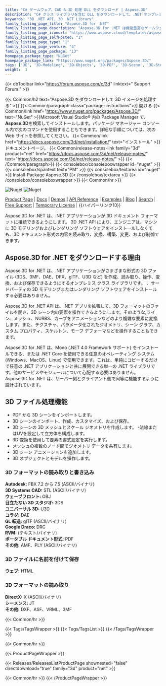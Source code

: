```yaml
---
title: "C# ゲームウェア、CAD & 3D 処理 DLL をダウンロード | Aspose.3D"
description: "C# クラス ライブラリを含む DLL をダウンロードして、.NET オンプレミス API 経由で 3D ファイル (3DS、3MF、DAE、DFX、USD、MA、gITF、U3D)、メッシュ、ジオメトリ、シーン、アニメーションを操作します。"
keywords: "3D .NET API, 3D .NET Library"
family_listing_page_title: "Aspose.3D for .NET"
family_listing_page_description: "Aspose.3D for .NET は機能豊富なゲームウェアおよびコンピューター支援設計 (CAD) API であり、Mono および .NET アプリケーション (ASP.NET、Windows フォーム、Web サービスを含む) が一般的な 3D ドキュメント フォーマットに 3D なしで自動的に接続できるようにします。サーバーにインストールされているモデリングおよびレンダリング ソフトウェア。 Discreet3DS、WavefrontOBJ、Maya (ASCII)、FBX (ASCII、バイナリ)、STL (ASCII、バイナリ)、USDC、USDZ、PDMS RVM、Universal3D、Collada、glTF、GLB、PLY、HTML5、A3DW、DirectX、Google Draco をサポートしています。開発者は Aspose.3D API を使用して、これらの 3D ドキュメント フォーマットの内容を簡単に作成、読み取り、変換、変更、および制御できます。"
family_listing_page_iconurl: "https://www.aspose.cloud/templates/aspose/App_Themes/V3/images/3d/272x272/aspose_3d-for-net-min.png"
family_listing_page_selfHosted: "1"
family_listing_page_type: "1"
family_listing_page_venture: "4"
family_listing_page_package: "13"
homepage_package_type: "NuGet"
homepage_package_link: "https://www.nuget.org/packages/Aspose.3D/"
tags: ['3D', '3D-Modeling', '3D-Objects', '3D-PDF', '3D-Scene', '3D-Studio-Max', '3D-Viewports', '3DS', '3D-to-GLTF2.0', '3D-to-HTML', '3D-to-PDF', '3MF', 'AMF', 'Animation', 'ASE', 'Aspose.3D', 'Aspose.Total', 'AutoCAD', 'Autodesk', 'Collada', 'Conholdate', 'Conholdate.Total', 'Cylinder', 'DAE', 'Darco', 'DirectX', 'DRC', 'DXF', 'FBX', 'Geometry', 'gITF', 'HTML', 'JT', 'Linear-Extrusion', 'Mesh', 'Morph', 'NURBS', 'OBJ', 'PDF', 'PLY', 'PointCloud', 'Polygons', 'Redenring', 'RVM', 'Skeleton', 'STL', 'U3D', 'VRML', 'Wavefront', 'X', 'Maya']
weight:  1
---
```


{{< dbToolbar link="https://forum.aspose.com/c/3d" linktext=" Support Forum " >}}

{{< Common/h2 text="Aspose.3D をダウンロードして 3D イメージを処理する"  >}}
{{< Common/paragraph class="package-instructions">}}
開ける
{{< Common/link href="https://www.nuget.org/packages/Aspose.3D/" text="NuGet"  >}}Microsoft Visual Studio® 内の Package Manager で、 <b>Aspose.3D</b>を検索してインストールします。パッケージ マネージャー コンソール内で次のコマンドを使用することもできます。詳細な手順については、次の Web サイトを参照してください。
{{< Common/link href="https://docs.aspose.com/3d/net/installation/" text="インストール"  >}}ドキュメントページ。
{{< Common/release-notes-link family="3d" product="net" href="https://docs.aspose.com/3d/net/release-notes/" text="https://docs.aspose.com/3d/net/release-notes/"  >}}
{{< /Common/paragraph>}}
{{< consolebox/consoleboxwrapper id="nuget" >}}
       {{< consolebox/spantext text="PM" >}}
       {{< consolebox/textarea id="nuget" >}} Install-Package Aspose.3D {{< /consolebox/textarea >}}
{{< /consolebox/consoleboxwrapper >}}
{{< Common/hr >}}

![Nuget](https://img.shields.io/nuget/v/Aspose.3D) ![Nuget](https://img.shields.io/nuget/dt/Aspose.3D?label=nuget%20downloads)

[Product Page](https://products.aspose.com/3d/net/) | [Docs](https://docs.aspose.com/3d/net/) | [Demos](https://products.aspose.app/3d/family) | [API Reference](https://reference.aspose.com/3d/net/) | [Examples](https://github.com/aspose-3d/Aspose.3D-for-.NET/tree/master/Examples) | [Blog](https://blog.aspose.com/category/3d/) | [Search](https://search.aspose.com/) | [Free Support](https://forum.aspose.com/c/3d) | [Temporary License](https://purchase.aspose.com/temporary-license) | {{ハイパーリンク10}}

Aspose.3D for .NET は、.NET アプリケーションが 3D ドキュメント フォーマットに接続できるようにします。 3D .NET API により、エンジニアは、マシンに 3D モデリングおよびレンダリング ソフトウェアをインストールしなくても、3D ドキュメント形式の内容を読み取り、変換、構築、変更、および制御できます。

## Aspose.3D for .NET をダウンロードする理由

Aspose.3D for .NET は、.NET アプリケーションがさまざまな形式の 3D ファイル (3DS、3MF、DAE、DFX、gITF、U3D など) を作成、読み取り、操作、変換、および保存できるようにするオンプレミス クラス ライブラリです。 、サードパーティの 3D モデリングまたはレンダリング ソフトウェアをインストールする必要はありません。

Aspose.3D for .NET API は、.NET アプリを拡張して、3D フォーマットのファイルを開き、3D シーン内の要素を操作できるようにします。そのような;ライン、メッシュ、NURBS、カーブをアニメーションなどのより複雑な要素に変換します。また、テクスチャ、パラメータ化されたジオメトリ、シーン グラフ、カスタム プロパティ、スケルトン、モーフ デフォーマなどを操作することもできます。

Aspose.3D for .NET は、Mono (.NET 4.0 Framework サポート) をインストールできる、または .NET Core を使用できる任意のオペレーティング システム (Windows、MacOS、Linux) で使用できます。これは、単純にコピーするだけで任意の .NET アプリケーションと共に展開できる単一の .NET ライブラリです。他のサービスやモジュールについて心配する必要はありません。 Aspose.3D for .NET は、サーバー側とクライアント側で同等に機能するように設計されています。

## 3D ファイル処理機能

- PDF から 3D シーンをインポートします。
- 3D シーンのインポート、作成、カスタマイズ、および保存。
- 3D シーンの 3D メッシュとスケール ジオメトリを作成します。
-法線またはUVを設定して立方体を構成します。
- 3D 変換を使用して要素の書式設定を実行します。
- メッシュの複数のノード間でジオメトリ データを共有します。
- 3D シーン アニメーションを追加します。
- 3D オブジェクトとモデルを操作します。

### 3D フォーマットの読み取りと書き込み

**Autodesk:** FBX 7.2 から 7.5 (ASCII/バイナリ)\
**3D Systems CAD:** STL (ASCII/バイナリ)\
**ウェーブフロント:** OBJ\
**目立たない 3D スタジオ:** 3DS\
**ユニバーサル 3D:** U3D\
**コラダ:** DAE\
**GL 転送:** glTF (ASCII/バイナリ)\
**Google Draco:** DRC\
**RVM:** (テキスト/バイナリ)\
**ポータブル ドキュメント形式:** PDF\
**その他:** AMF、PLY (ASCII/バイナリ)

### 3D ファイルに名前を付けて保存

**ウェブ:** HTML

### 3D フォーマットの読み取り

**DirectX:** X (ASCII/バイナリ)\
**シーメンス:** JT\
**その他:** DXF、ASF、VRML、3MF

{{< Common/hr >}}

{{< Tags/TagsWrapper >}}
 {{< Tags/TagsList >}}
{{< /Tags/TagsWrapper >}}

{{< Common/hr >}}

{{< ProductPageWrapper >}}
<!-- ReleasesListProductPage-->
   {{< Releases/ReleasesListProductPage shownested="false"  directdownload="true" family="3d" product="net" >}}
<!-- /ReleasesListProductPage-->
{{< Common/hr >}}
{{< /ProductPageWrapper >}}

